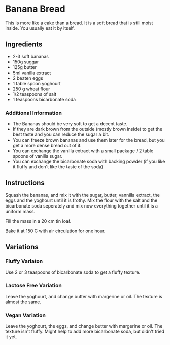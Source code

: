 # Banana Bread

This is more like a cake than a bread. It is a soft bread that is still moist inside. You usually eat it by itself.

## Ingredients

- 2-3 soft bananas
- 150g suggar
- 125g butter
- 5ml vanilla extract
- 2 beaten eggs
- 1 table spoon yoghourt 
- 250 g wheat flour 
- 1/2 teaspoons of salt
- 1 teaspoons bicarbonate soda

### Additional Information

- The Bananas should be very soft to get a decent taste.
- If they are dark brown from the outside (mostly brown inside) to get the best taste and you can reduce the sugar a bit.
- You can freeze brown bananas and use them later for the bread, but you get a more dense bread out of it.
- You can exchange the vanilla extract with a small package / 2 table spoons of vanilla sugar.
- You can exchange the bicarbonate soda with backing powder (if you like it fluffy and don't like the taste of the soda)

## Instructions

Squash the bananas, and mix it with the sugar, butter, vannilla extract, the eggs and the yoghourt until it is frothy. Mix the flour with the salt and the bicarbonate soda seperately and mix now everything together until it is a uniform mass.

Fill the mass in a 20 cm tin loaf.

Bake it at 150 C with air circulation for one hour.

## Variations

### Fluffy Variaton

Use 2 or 3 teaspoons of bicarbonate soda to get a fluffy texture.

### Lactose Free Variation

Leave the yoghourt, and change butter with margerine or oil. The texture is almost the same.

### Vegan Variation

Leave the yoghourt, the eggs, and change butter with margerine or oil. The texture isn't fluffy. Might help to add more bicarbonate soda, but didn't tried it yet.
